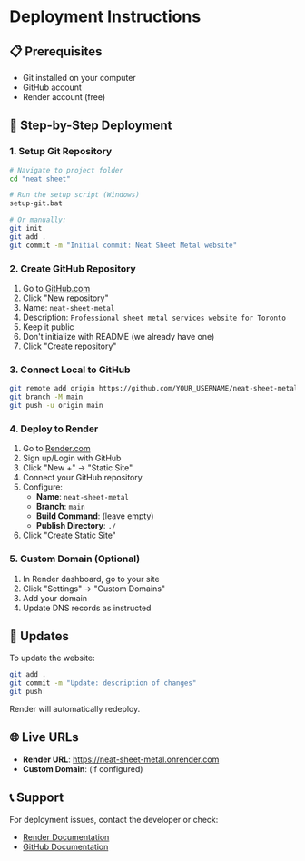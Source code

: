 # Deployment Instructions

## 📋 Prerequisites
- Git installed on your computer
- GitHub account
- Render account (free)

## 🚀 Step-by-Step Deployment

### 1. Setup Git Repository
```bash
# Navigate to project folder
cd "neat sheet"

# Run the setup script (Windows)
setup-git.bat

# Or manually:
git init
git add .
git commit -m "Initial commit: Neat Sheet Metal website"
```

### 2. Create GitHub Repository
1. Go to [GitHub.com](https://github.com)
2. Click "New repository"
3. Name: `neat-sheet-metal`
4. Description: `Professional sheet metal services website for Toronto`
5. Keep it public
6. Don't initialize with README (we already have one)
7. Click "Create repository"

### 3. Connect Local to GitHub
```bash
git remote add origin https://github.com/YOUR_USERNAME/neat-sheet-metal.git
git branch -M main
git push -u origin main
```

### 4. Deploy to Render
1. Go to [Render.com](https://render.com)
2. Sign up/Login with GitHub
3. Click "New +" → "Static Site"
4. Connect your GitHub repository
5. Configure:
   - **Name**: `neat-sheet-metal`
   - **Branch**: `main`
   - **Build Command**: (leave empty)
   - **Publish Directory**: `./`
6. Click "Create Static Site"

### 5. Custom Domain (Optional)
1. In Render dashboard, go to your site
2. Click "Settings" → "Custom Domains"
3. Add your domain
4. Update DNS records as instructed

## 🔄 Updates
To update the website:
```bash
git add .
git commit -m "Update: description of changes"
git push
```
Render will automatically redeploy.

## 🌐 Live URLs
- **Render URL**: https://neat-sheet-metal.onrender.com
- **Custom Domain**: (if configured)

## 📞 Support
For deployment issues, contact the developer or check:
- [Render Documentation](https://render.com/docs)
- [GitHub Documentation](https://docs.github.com)